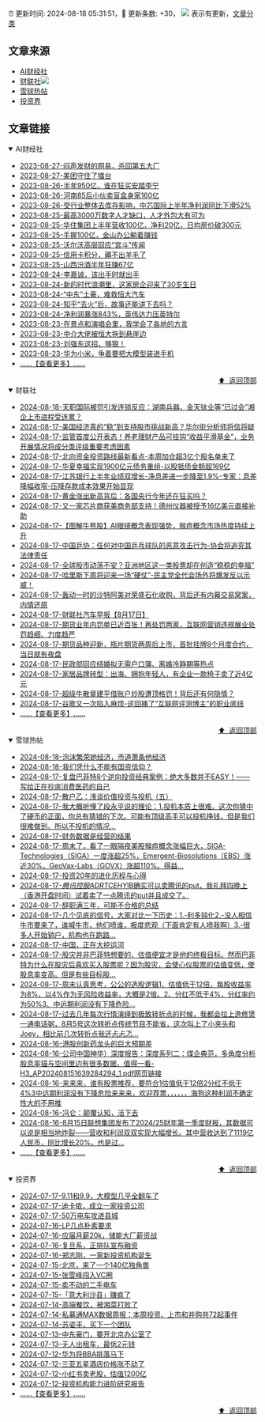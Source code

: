 ##

:alarm_clock: 更新时间: 2024-08-18 05:31:51，:rocket: 更新条数: +30， ![](/assets/dot.png) 表示有更新，[文章分类](/TAGS.md)

## 文章来源

- [AI财经社](#ai财经社)  
- [财联社](#财联社)![](/assets/dot.png)   
- [雪球热帖](#雪球热帖)  
- [投资界](#投资界)  

## 文章链接

<details open>
<summary id="ai财经社">
 AI财经社
</summary>


- [2023-08-27-闷声发财的网易，杀回第五大厂](https://www.aicaijing.com.cn/article/18610)  
- [2023-08-27-美团守住了擂台](https://www.aicaijing.com.cn/article/18611)  
- [2023-08-26-半年950亿，谁在狂买安踏李宁](https://www.aicaijing.com.cn/article/18607)  
- [2023-08-26-河南85后小伙卖盲盒身家160亿](https://www.aicaijing.com.cn/article/18608)  
- [2023-08-26-受行业整体去库存影响，中芯国际上半年净利润同比下滑52%](https://www.aicaijing.com.cn/article/18609)  
- [2023-08-25-最高3000万数字人才缺口，人才外包大有可为](https://www.aicaijing.com.cn/article/18601)  
- [2023-08-25-华住集团上半年营收100亿，净利20亿，日均房价破300元](https://www.aicaijing.com.cn/article/18602)  
- [2023-08-25-手握100亿，金山办公躺着赚钱](https://www.aicaijing.com.cn/article/18603)  
- [2023-08-25-沃尔沃高层回应“宫斗”传闻](https://www.aicaijing.com.cn/article/18604)  
- [2023-08-25-信用卡积分，薅不出羊毛了](https://www.aicaijing.com.cn/article/18605)  
- [2023-08-25-山西汾酒半年狂赚67亿](https://www.aicaijing.com.cn/article/18606)  
- [2023-08-24-李嘉诚，该出手时就出手](https://www.aicaijing.com.cn/article/18596)  
- [2023-08-24-新的时代浪潮里，这家房企迎来了30岁生日](https://www.aicaijing.com.cn/article/18597)  
- [2023-08-24-“中东”土豪，难救恒大汽车](https://www.aicaijing.com.cn/article/18598)  
- [2023-08-24-知乎“去火”后，故事还能讲下去吗？](https://www.aicaijing.com.cn/article/18599)  
- [2023-08-24-净利润暴涨843%，英伟达力压英特尔](https://www.aicaijing.com.cn/article/18600)  
- [2023-08-23-在景点和演唱会里，我学会了各地的方言](https://www.aicaijing.com.cn/article/18591)  
- [2023-08-23-中介大佬被恒大拖到悬崖边](https://www.aicaijing.com.cn/article/18592)  
- [2023-08-23-刘强东这招，够狠！](https://www.aicaijing.com.cn/article/18593)  
- [2023-08-23-华为小米，争着要把大模型装进手机](https://www.aicaijing.com.cn/article/18594)  
- [......【查看更多】......](/details/AI财经社.md)

<div align="right"><a href="#文章来源">⬆ &nbsp;返回顶部</a></div>
</details>

<details open>
<summary id="财联社">
 财联社
</summary>


- [2024-08-18-天职国际被罚引发连锁反应：湖南兵器、金天钛业等“已过会”湘企上市进程受连累？](https://www.cls.cn/detail/1767522)  
- [2024-08-17-美国经济真的“稳”到支持股市挑战新高？华尔街分析师将信将疑](https://www.cls.cn/detail/1767493)  
- [2024-08-17-监管首度公开表态！养老理财产品可挂钩“收益平滑基金”，业务开展情况将成分类评级重要考虑因素](https://www.cls.cn/detail/1767453)  
- [2024-08-17-北向资金投资路线最新看点-本周加仓超3亿个股名单来了](https://www.cls.cn/detail/1767416)  
- [2024-08-17-华夏幸福实现1900亿元债务重组-以股抵债金额超169亿](https://www.cls.cn/detail/1767383)  
- [2024-08-17-江苏银行上半年业绩双增长-净息差进一步降至1.9%-专家：息差降幅收窄-压降存款成本效果开始显现](https://www.cls.cn/detail/1767372)  
- [2024-08-17-黄金涨出新高背后：各国央行今年还在狂买吗？](https://www.cls.cn/detail/1767369)  
- [2024-08-17-又一家芯片商获美商务部支持！德州仪器被授予16亿美元直接补助](https://www.cls.cn/detail/1766817)  
- [2024-08-17-【图解牛熊股】AI眼镜概念表现强势，猴痘概念市场热度持续上升](https://www.cls.cn/detail/1767342)  
- [2024-08-17-中国乒协：任何对中国乒乓球队的恶意攻击行为-协会将追究其法律责任](https://www.cls.cn/detail/1767324)  
- [2024-08-17-全球股市动荡不安？亚洲地区这一类股票却在创造“稳稳的幸福”](https://www.cls.cn/detail/1767306)  
- [2024-08-17-哈里斯下周将迎来一场“硬仗”-民主党全代会场外将爆发反以示威！](https://www.cls.cn/detail/1767264)  
- [2024-08-17-轰动一时的沙特阿美对荣盛石化收购，背后还有内幕交易窝案，内情还原](https://www.cls.cn/detail/1767248)  
- [2024-08-17-财联社汽车早报【8月17日】](https://www.cls.cn/detail/1767249)  
- [2024-08-17-期货业年内罚单已近百张！再处罚两家，互联网营销违规展业处罚趋细、力度趋严](https://www.cls.cn/detail/1767270)  
- [2024-08-17-期货品种迎新，瓶片期货两周后上市，首批挂牌8个月度合约，当日就有夜盘](https://www.cls.cn/detail/1767267)  
- [2024-08-17-民政部回应结婚拟无需户口簿、离婚冷静期等热点](https://www.cls.cn/detail/1767329)  
- [2024-08-17-家居品牌转型：出海、拥抱年轻人，有企业一款椅子卖了近4亿元](https://www.cls.cn/detail/1767332)  
- [2024-08-17-超级牛散章建平借账户炒股遭顶格罚！背后还有何隐情？](https://www.cls.cn/detail/1767436)  
- [2024-08-17-谷歌又一次陷入麻烦-这回捅了“互联网评测博主”的职业底线](https://www.cls.cn/detail/1767495)  
- [......【查看更多】......](/details/财联社.md)

<div align="right"><a href="#文章来源">⬆ &nbsp;返回顶部</a></div>
</details>

<details open>
<summary id="雪球热帖">
 雪球热帖
</summary>


- [2024-08-18-泡沫繁荣她经济，市道萧条他经济](https://xueqiu.com/8790885129/301408408)  
- [2024-08-18-我们凭什么不能有国资信仰？](https://xueqiu.com/9508203182/301406260)  
- [2024-08-17-复盘巴菲特8个逆向投资经典案例：绝大多数并不EASY！——写给正在抄底消费医药的自己](https://xueqiu.com/9363345092/301393266)  
- [2024-08-17-散户乙：浅谈价值投资与投机（五）](https://xueqiu.com/1233777375/301364110)  
- [2024-08-17-我大概听懂了段永平说的理论：1.投机本质上很难。这次你猜中了硬币的正面，你总有猜错的下次。可能有顶级高手可以投机挣钱，但是我们很难做到。所以不投机的情况...](https://xueqiu.com/4569681561/301388376)  
- [2024-08-17-财务数据是经营的结果](https://xueqiu.com/6623660105/301376522)  
- [2024-08-17-周末了，看了一眼隔夜美股猴痘概念涨幅巨大，SIGA-Technologies（SIGA）一度涨超25%，Emergent-Biosolutions（EBS）涨近30%，GeoVax-Labs（GOVX）涨超110%。得益...](https://xueqiu.com/4097176039/301358783)  
- [2024-08-17-投资20年的进化历程与心得](https://xueqiu.com/1095402045/301368372)  
- [2024-08-17-$腾讯控股ADRTCEHY$IB确实可以卖腾讯的put，我礼拜四晚上（香港开盘时间）试着卖了一点腾讯的put并且成交了。](https://xueqiu.com/1247347556/301373267)  
- [2024-08-17-辞职满三年，可能不合格的总结](https://xueqiu.com/3393395193/301380847)  
- [2024-08-17-几个见底的信号，大家对比一下历史：1.-利多钝化2.-没人相信牛市要来了，谁喊牛市，他们喷谁，极度悲观（下面肯定有人喷我啊）3.-很多人开始销户，机构也在跑路...](https://xueqiu.com/8560060423/301380713)  
- [2024-08-17-中国，正在大挖运河](https://xueqiu.com/1107854878/301389869)  
- [2024-08-17-股灾并非巴菲特想要的，估值便宜才是他的终极目标。然而巴菲特为什么在股灾后喜欢买入股票呢？因为股灾，会使心仪股票的估值变低，使股息率变高。但是有些目标股...](https://xueqiu.com/7142097454/301394828)  
- [2024-08-17-周末认真思考，公公的选股逻辑1、估值低于12倍，每股收益率为8%，以4%作为无风险收益率，大概是2倍。2、分红不低于4%，分红率约为50%3、中远期利润没有下降危险...](https://xueqiu.com/3967152290/301375750)  
- [2024-08-17-过去几年每次行情演绎到极致转折点的时候，我都会拉上逸修煲一通电话粥，8月5号这次转折点传统节目不能省，这次叫上了小夹头和Joey，相比前几次转折点我还忐忐忑...](https://xueqiu.com/9491872635/301392447)  
- [2024-08-16-港股创新药龙头的巨大预期差](https://xueqiu.com/9518372158/301229074)  
- [2024-08-16-公司中国神华）深度报告：深度系列二：煤企典范，多角度分析股息率锚与空间里边有很多数据，值得一看-H3_AP202408151639284294_1.pdf网页链接](https://xueqiu.com/9618213450/301263732)  
- [2024-08-16-来来来，谁有股票推荐，要符合1估值低于12倍2分红不低于4%3中远期利润没有下降危险来来来，欢迎荐票，，，，，，海狗这种利润不确定性大的不用推](https://xueqiu.com/8790885129/301250501)  
- [2024-08-16-冯仑：颠覆认知，活下去](https://xueqiu.com/5240755358/301253263)  
- [2024-08-16-8月15日联想集团发布了2024/25财年第一季度财报，其数据可以说是相当地炸裂——营收和利润双双实现大幅增长。其中营收达到了1119亿人民币，同比增长20%，也是过...](https://xueqiu.com/1456239271/301280112)  
- [......【查看更多】......](/details/雪球热帖.md)

<div align="right"><a href="#文章来源">⬆ &nbsp;返回顶部</a></div>
</details>

<details open>
<summary id="投资界">
 投资界
</summary>


- [2024-07-17-9.11和9.9，大模型几乎全翻车了](https://posts.careerengine.us/p/6697778c44726b29bffa3a09)  
- [2024-07-17-迪卡侬，成立一家投资公司](https://posts.careerengine.us/p/6697778c44726b29bffa3a01)  
- [2024-07-17-50万电车攻进县城](https://posts.careerengine.us/p/6697779c831e1d29eea44253)  
- [2024-07-16-LP几点朴素要求](https://posts.careerengine.us/p/669636a8720ed522248054dc)  
- [2024-07-16-应届月薪20k，储能大厂薪资战](https://posts.careerengine.us/p/669636a8720ed522248054d4)  
- [2024-07-16-复旦系，正排队宣布融资](https://posts.careerengine.us/p/66963699cb38e136a496986c)  
- [2024-07-16-郑志刚，一家新投资机构诞生](https://posts.careerengine.us/p/66963699cb38e136a4969874)  
- [2024-07-15-北京，来了一个140亿独角兽](https://posts.careerengine.us/p/6694db59a0c3ac562b61f9af)  
- [2024-07-15-张雪峰闯入VC圈](https://posts.careerengine.us/p/6694db59a0c3ac562b61f9b7)  
- [2024-07-15-卖不动的二手电车](https://posts.careerengine.us/p/6694db6836b2f1565d9b541a)  
- [2024-07-15-「意大利沙县」赚疯了](https://posts.careerengine.us/p/6694db6836b2f1565d9b5422)  
- [2024-07-14-高端餐饮，被湘菜打败了](https://posts.careerengine.us/p/6693862333c6e710d0bf9dc4)  
- [2024-07-14-私募通MAX数据周报：本周投资、上市和并购共72起事件](https://posts.careerengine.us/p/6693862333c6e710d0bf9dcc)  
- [2024-07-14-苏姿丰，买下一个团队](https://posts.careerengine.us/p/6693861481427510b2b9c123)  
- [2024-07-13-中东豪门，要开北京办公室了](https://posts.careerengine.us/p/66922794a876f80d113b51fe)  
- [2024-07-13-无人出租车，最低2元钱](https://posts.careerengine.us/p/669227b82202ae0dfac5d713)  
- [2024-07-12-华为将BBA挑落马下](https://posts.careerengine.us/p/6690a6c68082df14ead7eaac)  
- [2024-07-12-三亚五星酒店价格涨不动了](https://posts.careerengine.us/p/6690a6c68082df14ead7eaa4)  
- [2024-07-12-小红书卖老股，估值1200亿](https://posts.careerengine.us/p/6690a6b756b00014bcc00e8f)  
- [2024-07-12-投资机构能力进阶研究报告](https://posts.careerengine.us/p/6690a6b756b00014bcc00e87)  
- [......【查看更多】......](/details/投资界.md)

<div align="right"><a href="#文章来源">⬆ &nbsp;返回顶部</a></div>
</details>

